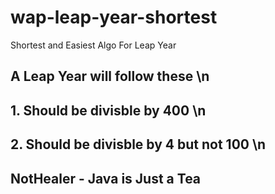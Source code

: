 # wap-leap-year-shortest
Shortest and Easiest Algo For Leap Year

## A Leap Year will follow these \n
## 1. Should be divisble by 400 \n
## 2. Should be divisble by 4 but not 100 \n
## NotHealer - Java is Just a Tea
